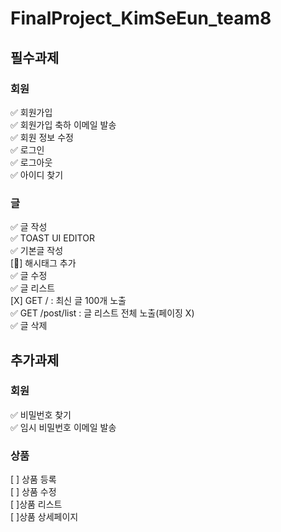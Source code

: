 # FinalProject_KimSeEun_team8

## 필수과제 
### 회원

✅ 회원가입 <br>
✅ 회원가입 축하 이메일 발송 <br>
✅ 회원 정보 수정 <br>
✅ 로그인 <br>
✅ 로그아웃 <br>
✅ 아이디 찾기 <br>

### 글

✅ 글 작성 <br>
✅ TOAST UI EDITOR <br>
✅ 기본글 작성 <br>
[🔺]  해시태그 추가 <br>
✅ 글 수정 <br>
✅ 글 리스트 <br>
[X] GET / : 최신 글 100개 노출 <br>
✅ GET /post/list : 글 리스트 전체 노출(페이징 X) <br>
✅ 글 삭제 <br>


## 추가과제
### 회원

✅ 비밀번호 찾기 <br>
✅ 임시 비밀번호 이메일 발송 <br>
### 상품

[ ] 상품 등록 <br>
[ ] 상품 수정 <br>
[ ]상품 리스트 <br>
[ ]상품 상세페이지 <br>
